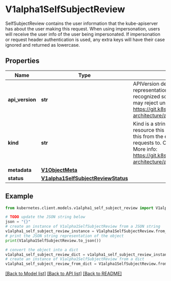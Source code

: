 # V1alpha1SelfSubjectReview

SelfSubjectReview contains the user information that the kube-apiserver has about the user making this request. When using impersonation, users will receive the user info of the user being impersonated.  If impersonation or request header authentication is used, any extra keys will have their case ignored and returned as lowercase.

## Properties

Name | Type | Description | Notes
------------ | ------------- | ------------- | -------------
**api_version** | **str** | APIVersion defines the versioned schema of this representation of an object. Servers should convert recognized schemas to the latest internal value, and may reject unrecognized values. More info: https://git.k8s.io/community/contributors/devel/sig-architecture/api-conventions.md#resources | [optional] 
**kind** | **str** | Kind is a string value representing the REST resource this object represents. Servers may infer this from the endpoint the kubernetes.client submits requests to. Cannot be updated. In CamelCase. More info: https://git.k8s.io/community/contributors/devel/sig-architecture/api-conventions.md#types-kinds | [optional] 
**metadata** | [**V1ObjectMeta**](V1ObjectMeta.md) |  | [optional] 
**status** | [**V1alpha1SelfSubjectReviewStatus**](V1alpha1SelfSubjectReviewStatus.md) |  | [optional] 

## Example

```python
from kubernetes.client.models.v1alpha1_self_subject_review import V1alpha1SelfSubjectReview

# TODO update the JSON string below
json = "{}"
# create an instance of V1alpha1SelfSubjectReview from a JSON string
v1alpha1_self_subject_review_instance = V1alpha1SelfSubjectReview.from_json(json)
# print the JSON string representation of the object
print(V1alpha1SelfSubjectReview.to_json())

# convert the object into a dict
v1alpha1_self_subject_review_dict = v1alpha1_self_subject_review_instance.to_dict()
# create an instance of V1alpha1SelfSubjectReview from a dict
v1alpha1_self_subject_review_from_dict = V1alpha1SelfSubjectReview.from_dict(v1alpha1_self_subject_review_dict)
```
[[Back to Model list]](../README.md#documentation-for-models) [[Back to API list]](../README.md#documentation-for-api-endpoints) [[Back to README]](../README.md)



